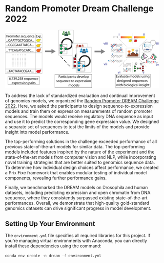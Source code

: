# Random Promoter Dream Challenge 2022

![alt text](images/random_promoter_dream_challenge_2022.png)

To address the lack of standardized evaluation and continual improvement of genomics models, we organized the [Random Promoter DREAM Challenge 2022](https://www.synapse.org/#!Synapse:syn28469146/wiki/617075). Here, we asked the participants to design sequence-to-expression models and train them on expression measurements of random promoter sequences. The models would receive regulatory DNA sequence as input and use it to predict the corresponding gene expression value. We designed a separate set of sequences to test the limits of the models and provide insight into model performance.

The top-performing solutions in the challenge exceeded performance of all previous state-of-the-art models for similar data. The top-performing models included features inspired by the nature of the experiment and the state-of-the-art models from computer vision and NLP, while incorporating novel training strategies that are better suited to genomics sequence data. To determine how individual design choices affect performance, we created a Prix Fixe framework that enables modular testing of individual model components, revealing further performance gains.

Finally, we benchmarked the DREAM models on Drosophila and human datasets, including predicting expression and open chromatin from DNA sequence, where they consistently surpassed existing state-of-the-art performances. Overall, we demonstrate that high-quality gold-standard genomics datasets can drive significant progress in model development.

## Setting Up Your Environment

The `environment.yml` file specifies all required libraries for this project. If you're managing virtual environments with Anaconda, you can directly install these dependencies using the command:

`conda env create -n dream -f environment.yml`
